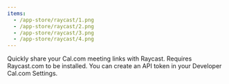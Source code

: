 ```yaml
---
items:
  - /app-store/raycast/1.png
  - /app-store/raycast/2.png
  - /app-store/raycast/3.png
  - /app-store/raycast/4.png
---
```


Quickly share your Cal.com meeting links with Raycast. Requires Raycast.com to be installed. You can create an API token in your Developer Cal.com Settings.
